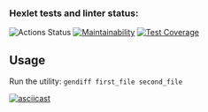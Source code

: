 ### Hexlet tests and linter status:
![Actions Status](/workflows/hexlet-check/badge.svg)
[![Maintainability](https://api.codeclimate.com/v1/badges/b3533853bfa325c83319/maintainability)](https://codeclimate.com/github/vsviridoff/python-project-lvl2/maintainability)
[![Test Coverage](https://api.codeclimate.com/v1/badges/b3533853bfa325c83319/test_coverage)](https://codeclimate.com/github/vsviridoff/python-project-lvl2/test_coverage)


## Usage
Run the utility: `gendiff first_file second_file`

[![asciicast](https://asciinema.org/a/TmP2wcBwo0T05LknbidFfrA8N.svg)](https://asciinema.org/a/TmP2wcBwo0T05LknbidFfrA8N)
